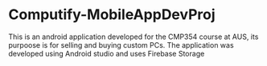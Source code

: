 # Computify-MobileAppDevProj
This is an android application developed for the CMP354 course at AUS, its purpoose is for selling and buying custom PCs. 
The application was developed using Android studio and uses Firebase Storage
